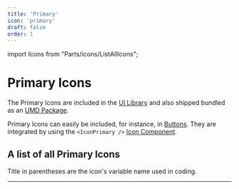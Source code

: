 ```yaml
---
title: 'Primary'
icon: 'primary'
draft: false
order: 1
---
```


import Icons from "Parts/icons/ListAllIcons";

# Primary Icons

The Primary Icons are included in the [UI Library](/uilib) and also shipped bundled as an [UMD Package](https://unpkg.com/dnb-ui-lib@latest/umd/dnb-ui-lib-icons.min.js).

Primary Icons can easily be included, for instance, in [Buttons](/uilib/components/button). They are integrated by using the `<IconPrimary />` [Icon Component](/uilib/components/icon-primary).

## A list of all Primary Icons

Title in parentheses are the icon's variable name used in coding.

---

<Icons type="primary" />
